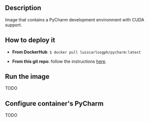 Description
-----------

Image that contains a PyCharm development environment with CUDA support.

How to deploy it
----------------
* **From DockerHub**: `$ docker pull luiscarlosgph/pycharm:latest`

* **From this git repo**: follow the instructions [here](https://github.com/luiscarlosgph/docker-templates#how-to-use-any-of-the-templates).

Run the image
-------------

TODO

Configure container's PyCharm
-----------------------------

TODO
